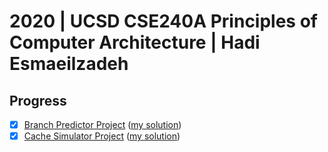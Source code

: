 # 2020 | UCSD CSE240A Principles of Computer Architecture | Hadi Esmaeilzadeh

## Progress

- [x] [Branch Predictor Project](https://github.com/xiszishu/BranchPredictorProject240A) ([my solution](https://github.com/qobilidop/2020-ucsd-cse240a-p1))
- [x] [Cache Simulator Project](https://github.com/xiszishu/cacheProject240A) ([my solution](https://github.com/qobilidop/2020-ucsd-cse240a-p2))
